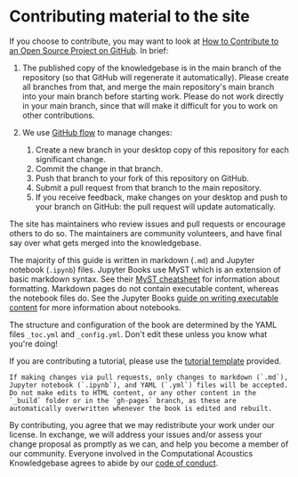 # Contributing material to the site

If you choose to contribute, you may want to look at [How to Contribute to an Open Source Project on GitHub](https://app.egghead.io/playlists/how-to-contribute-to-an-open-source-project-on-github). In brief:

1. The published copy of the knowledgebase is in the main branch of the repository (so that GitHub will regenerate it automatically). Please create all branches from that, and merge the main repository's main branch into your main branch before starting work. Please do not work directly in your main branch, since that will make it difficult for you to work on other contributions.

2. We use [GitHub flow](https://guides.github.com/introduction/flow/) to manage changes:
    1. Create a new branch in your desktop copy of this repository for each significant change.
    2. Commit the change in that branch.
    3. Push that branch to your fork of this repository on GitHub.
    4. Submit a pull request from that branch to the main repository.
    5. If you receive feedback, make changes on your desktop and push to your branch on GitHub: the pull request will update automatically.
	
The site has maintainers who review issues and pull requests or encourage others to do so. The maintainers are community volunteers, and have final say over what gets merged into the knowledgebase.

The majority of this guide is written in markdown (`.md`) and Jupyter notebook (`.ipynb`) files. Jupyter Books use MyST which is an extension of basic markdown syntax. See their [MyST cheatsheet](https://jupyterbook.org/reference/cheatsheet.html) for information about formatting. Markdown pages do not contain executable content, whereas the notebook files do. See the Jupyter Books [guide on writing executable content](https://jupyterbook.org/content/executable/index.html) for more information about notebooks. 

The structure and configuration of the book are determined by the YAML files `_toc.yml` and `_config.yml`. Don't edit these unless you know what you're doing!

If you are contributing a tutorial, please use the [tutorial template](code-template) provided.

```{warning}
If making changes via pull requests, only changes to markdown (`.md`), Jupyter notebook (`.ipynb`), and YAML (`.yml`) files will be accepted. Do not make edits to HTML content, or any other content in the `_build` folder or in the `gh-pages` branch, as these are automatically overwritten whenever the book is edited and rebuilt. 
```

By contributing, you agree that we may redistribute your work under our license. In exchange, we will address your issues and/or assess your change proposal as promptly as we can, and help you become a member of our community. Everyone involved in the Computational Acoustics Knowledgebase agrees to abide by our [code of conduct](code-of-conduct).